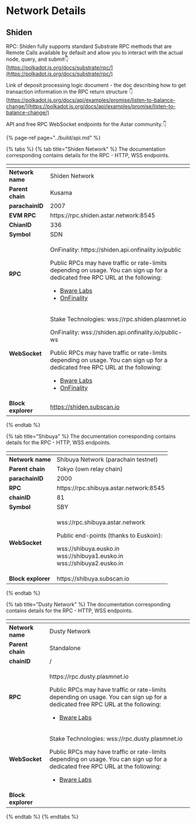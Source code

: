 # Network Details

## Shiden

RPC: Shiden fully supports standard Substrate RPC methods that are Remote Calls available by default and allow you to interact with the actual node, query, and submit👇  
[https://polkadot.js.org/docs/substrate/rpc/](https://polkadot.js.org/docs/substrate/rpc/)

Link of deposit processing logic document - the doc describing how to get transaction information in the RPC return structure 👇  
[https://polkadot.js.org/docs/api/examples/promise/listen-to-balance-change/](https://polkadot.js.org/docs/api/examples/promise/listen-to-balance-change/)

API and free RPC WebSocket endpoints for the Astar community.👇

{% page-ref page="../build/api.md" %}

{% tabs %}
{% tab title="Shiden Network" %}
The documentation corresponding contains details for the RPC - HTTP, WSS endpoints. 

<table>
  <thead>
    <tr>
      <th style="text-align:left"></th>
      <th style="text-align:left"></th>
    </tr>
  </thead>
  <tbody>
    <tr>
      <td style="text-align:left"><b>Network name</b>
      </td>
      <td style="text-align:left">Shiden Network</td>
    </tr>
    <tr>
      <td style="text-align:left"><b>Parent chain</b>
      </td>
      <td style="text-align:left">Kusama</td>
    </tr>
    <tr>
      <td style="text-align:left"><b>parachainID</b>
      </td>
      <td style="text-align:left">2007</td>
    </tr>
    <tr>
      <td style="text-align:left"><b>EVM RPC</b>
      </td>
      <td style="text-align:left">https://rpc.shiden.astar.network:8545</td>
    </tr>
    <tr>
      <td style="text-align:left"><b>ChianID</b>
      </td>
      <td style="text-align:left">336</td>
    </tr>
    <tr>
      <td style="text-align:left"><b>Symbol</b>
      </td>
      <td style="text-align:left">SDN</td>
    </tr>
    <tr>
      <td style="text-align:left"><b>RPC</b>
      </td>
      <td style="text-align:left">
        <p>OnFinality: https://shiden.api.onfinality.io/public</p>
        <p></p>
        <p>Public RPCs may have traffic or rate-limits depending on usage. You can
          sign up for a dedicated free RPC URL at the following:</p>
        <ul>
          <li><a href="https://app.bwarelabs.com/">Bware Labs</a>
          </li>
          <li><a href="https://onfinality.io/">OnFinality</a>
          </li>
        </ul>
      </td>
    </tr>
    <tr>
      <td style="text-align:left"><b>WebSocket</b>
      </td>
      <td style="text-align:left">
        <p>Stake Technologies: wss://rpc.shiden.plasmnet.io</p>
        <p>OnFinality: wss://shiden.api.onfinality.io/public-ws</p>
        <p></p>
        <p>Public RPCs may have traffic or rate-limits depending on usage. You can
          sign up for a dedicated free RPC URL at the following:</p>
        <ul>
          <li><a href="https://app.bwarelabs.com/">Bware Labs</a>
          </li>
          <li><a href="https://onfinality.io/">OnFinality</a>
          </li>
        </ul>
      </td>
    </tr>
    <tr>
      <td style="text-align:left"><b>Block explorer</b>
      </td>
      <td style="text-align:left"><a href="https://shiden.subscan.io">https://shiden.subscan.io</a>
      </td>
    </tr>
  </tbody>
</table>
{% endtab %}

{% tab title="Shibuya" %}
The documentation corresponding contains details for the RPC - HTTP, WSS endpoints. 

<table>
  <thead>
    <tr>
      <th style="text-align:left"></th>
      <th style="text-align:left"></th>
    </tr>
  </thead>
  <tbody>
    <tr>
      <td style="text-align:left"><b>Network name</b>
      </td>
      <td style="text-align:left">Shibuya Network (parachain testnet)</td>
    </tr>
    <tr>
      <td style="text-align:left"><b>Parent chain</b>
      </td>
      <td style="text-align:left">Tokyo (own relay chain)</td>
    </tr>
    <tr>
      <td style="text-align:left"><b>parachainID</b>
      </td>
      <td style="text-align:left">2000</td>
    </tr>
    <tr>
      <td style="text-align:left"><b>RPC</b>
      </td>
      <td style="text-align:left">https://rpc.shibuya.astar.network:8545</td>
    </tr>
    <tr>
      <td style="text-align:left"><b>chainID</b>
      </td>
      <td style="text-align:left">81</td>
    </tr>
    <tr>
      <td style="text-align:left"><b>Symbol</b>
      </td>
      <td style="text-align:left">SBY</td>
    </tr>
    <tr>
      <td style="text-align:left"><b>WebSocket</b>
      </td>
      <td style="text-align:left">
        <p>wss://rpc.shibuya.astar.network</p>
        <p></p>
        <p>Public end-points (thanks to Euskoin):</p>
        <p>wss://shibuya.eusko.in
          <br />wss://shibuya1.eusko.in
          <br />wss://shibuya2.eusko.in</p>
      </td>
    </tr>
    <tr>
      <td style="text-align:left"><b>Block explorer</b>
      </td>
      <td style="text-align:left">https://shibuya.subscan.io</td>
    </tr>
  </tbody>
</table>
{% endtab %}

{% tab title="Dusty Network" %}
The documentation corresponding contains details for the RPC - HTTP, WSS endpoints. 

<table>
  <thead>
    <tr>
      <th style="text-align:left"></th>
      <th style="text-align:left"></th>
    </tr>
  </thead>
  <tbody>
    <tr>
      <td style="text-align:left"><b>Network name</b>
      </td>
      <td style="text-align:left">Dusty Network</td>
    </tr>
    <tr>
      <td style="text-align:left"><b>Parent chain</b>
      </td>
      <td style="text-align:left">Standalone</td>
    </tr>
    <tr>
      <td style="text-align:left"><b>chainID</b>
      </td>
      <td style="text-align:left">/</td>
    </tr>
    <tr>
      <td style="text-align:left"><b>RPC</b>
      </td>
      <td style="text-align:left">
        <p>https://rpc.dusty.plasmnet.io</p>
        <p></p>
        <p>Public RPCs may have traffic or rate-limits depending on usage. You can
          sign up for a dedicated free RPC URL at the following:</p>
        <ul>
          <li><a href="https://app.bwarelabs.com/">Bware Labs</a>
          </li>
        </ul>
      </td>
    </tr>
    <tr>
      <td style="text-align:left"><b>WebSocket</b>
      </td>
      <td style="text-align:left">
        <p>Stake Technologies: wss://rpc.dusty.plasmnet.io</p>
        <p></p>
        <p>Public RPCs may have traffic or rate-limits depending on usage. You can
          sign up for a dedicated free RPC URL at the following:</p>
        <ul>
          <li><a href="https://app.bwarelabs.com/">Bware Labs</a>
          </li>
        </ul>
      </td>
    </tr>
    <tr>
      <td style="text-align:left"><b>Block explorer</b>
      </td>
      <td style="text-align:left"></td>
    </tr>
  </tbody>
</table>
{% endtab %}
{% endtabs %}







